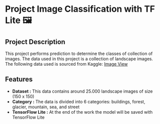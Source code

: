 # Project Image Classification with TF Lite 🖼️

## Project Description
This project performs prediction to determine the classes of collection of images. The data used in this project is a collection of landscape images.
<br> The following data used is sourced from Kaggle: [Image View](https://www.kaggle.com/datasets/puneet6060/intel-image-classification/data "Image View")

## Features
* **Dataset :** This data contains around 25.000 landscape images of size (150 x 150)
* **Category :** The data is divided into 6 categories: buildings, forest, glacier, mountain, sea, and street
* **TensorFlow Lite :** At the end of the work the model will be saved with TensorFlow Lite
